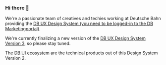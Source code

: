 ### Hi there 👋

We're a passionate team of creatives and techies working at Deutsche Bahn providing the [DB UX Design System (you need to be logged-in to the DB Marketingportal)](https://marketingportal.extranet.deutschebahn.com/marketingportal/Design-Anwendungen/db-ux-design-system).

We're currently finalizing a new version of the [DB UX Design System Version 3](https://db-ui.github.io/db-ux-design-system.html), so please stay tuned.

The [DB UI ecosystem](https://db-ui.github.io/#en) are the technical products out of this Design System Version 2.

<!--

**Here are some ideas to get you started:**

🙋‍♀️ A short introduction - what is your organization all about?
🌈 Contribution guidelines - how can the community get involved?
👩‍💻 Useful resources - where can the community find your docs? Is there anything else the community should know?
🍿 Fun facts - what does your team eat for breakfast?
🧙 Remember, you can do mighty things with the power of [Markdown](https://docs.github.com/github/writing-on-github/getting-started-with-writing-and-formatting-on-github/basic-writing-and-formatting-syntax)
-->
